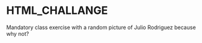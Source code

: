 # HTML_CHALLANGE
Mandatory class exercise with a random picture of Julio Rodriguez because why not?
